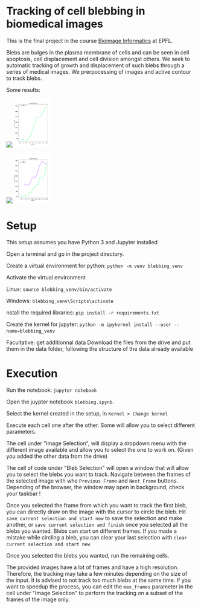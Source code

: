 # Tracking of cell blebbing in biomedical images
This is the final project in the course [Bioimage Informatics](https://edu.epfl.ch/coursebook/en/bioimage-informatics-BIO-410) at EPFL. 

Blebs are bulges in the plasma membrane of cells and can be seen in cell apoptosis, cell displacement and cell division amongst others. We seek to automatic tracking of growth and displacement of such blebs through a series of medical images. We prerpocessing of images and active contour to track blebs.

Some results:
<p float="left">
  <img src="images/blebs.gif" width="100" />
  <img src="images/bleb_area.pdf" width="100" /> 
</p>
<p float="left">
  <img src="images/bleb_2s.gif" width="100" />
  <img src="images/bleb_area_2.pdf" width="100" /> 
</p>

# Setup
This setup assumes you have Python 3 and Jupyter installed

Open a terminal and go in the project directory.

Create a virtual environment for python:
`python -m venv blebbing_venv`

Activate the virtual environment

Linux:
`source blebbing_venv/bin/activate`

Windows:
`blebbing_venv\Scripts\activate`

nstall the required libraries:
`pip install -r requirements.txt`

Create the kernel for jupyter:
`python -m ipykernel install --user --name=blebbing_venv`


Facultative: get additionnal data
Download the files from the drive and put them in the data folder,
following the structure of the data already available

# Execution

Run the notebook:
`jupyter notebook`

Open the juypter notebook `blebbing.ipynb`.

Select the kernel created in the setup, in `Kernel > Change kernel`

Execute each cell one after the other. Some will allow you to select 
different parameters.

The cell under "Image Selection", will display a dropdown menu
 with the different image available and allow you to select the
 one to work on. (Given you added the other data from the drive)

The cell of code under "Bleb Selection" will open a window that will allow 
you to select the blebs you want to track. Navigate between the frames of
the selected image with whe `Previous Frame` and `Next Frame` buttons.
Depending of the browser, the window may open in background, check your taskbar !

Once you selected the frame from which you want to track the first bleb,
you can directly draw on the image with the cursor to circle the bleb.
Hit `save current selection and start new` to save the selection and 
make another, or `save current selection and finish` once you selected
all the blebs you wanted. Blebs can start on different frames.
If you made a mistake while circling a bleb, you can clear your last
selection with `clear current selection and start new`

Once you selected the blebs you wanted, run the remaining cells.

The provided images have a lot of frames and have a high resolution. Therefore,
the tracking may take a few minutes depending on the size of the input. It is
advised to not track too much blebs at the same time.
If you want to speedup the process, you can edit the `max_frames` parameter
in the cell under "Image Selection" to perform the tracking on a subset of the
frames of the image only.
